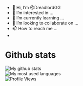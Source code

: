 - 👋 Hi, I’m @DreadlordGG
- 👀 I’m interested in ...
- 🌱 I’m currently learning ...
- 💞️ I’m looking to collaborate on ...
- 📫 How to reach me ...
- 
# Github stats
![My github stats](https://github-readme-stats.vercel.app/api?username=dreadlordgg&count_private=true&theme=radical)  
![My most used languages](https://github-readme-stats.vercel.app/api/top-langs/?username=dreadlordgg&theme=radical)  
![Profile Views](https://komarev.com/ghpvc/?username=dreadlordgg)
<!---
DreadlordGG/DreadlordGG is a ✨ special ✨ repository because its `README.md` (this file) appears on your GitHub profile.
You can click the Preview link to take a look at your changes.
--->
